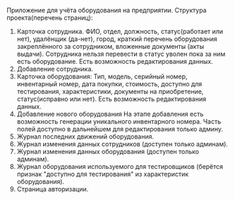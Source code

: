 Приложение для учёта оборудования на предприятии.
Структура проекта(перечень страниц):
1. Карточка сотрудника.
    ФИО, отдел, должность, статус(работает или нет), удалёнщик (да-нет), город,
краткий перечень оборудования закреплённого за сотрудником,
вложенные документы (акты выдачи). Сотрудника нельзя перевести в статус уволен пока за ним есть оборудование.
Есть возможность редактирования данных.
2. Добавление сотрудника.
3. Карточка оборудования:
    Тип, модель, серийный номер, инвентарный номер, дата покупки, стоимость, доступно для тестирования, характеристики, документы на приобретение, 
статус(исправно или нет).
Есть возможность редактирования данных.
5. Добавление нового оборудования
На этапе добавления есть возможность генерации уникального инвентарного номера. Часть полей доступно в дальнейшем для 
редактирования только админу.
6. Журнал последних движений оборудования.
7. Журнал изменения данных сотрудников (доступен только админам).
8. Журнал изменения данных оборудования (доступен только админам).
9. Журнал оборудования используемого для тестировщиков (берётся признак "доступно для тестирования" из характеристик оборудования).
10. Страница авторизации.
